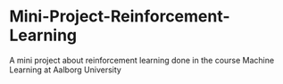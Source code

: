 # Mini-Project-Reinforcement-Learning
A mini project about reinforcement learning done in the course Machine Learning at Aalborg University
